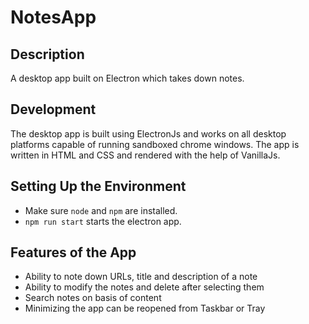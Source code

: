 # NotesApp

## Description
A desktop app built on Electron which takes down notes.

## Development
The desktop app is built using ElectronJs and works on all desktop platforms capable of running sandboxed chrome windows. The app is written in HTML and CSS and rendered with the help of VanillaJs.

## Setting Up the Environment
- Make sure `node` and `npm` are installed.
- `npm run start` starts the electron app.

## Features of the App
- Ability to note down URLs, title and description of a note
- Ability to modify the notes and delete after selecting them
- Search notes on basis of content
- Minimizing the app can be reopened from Taskbar or Tray

